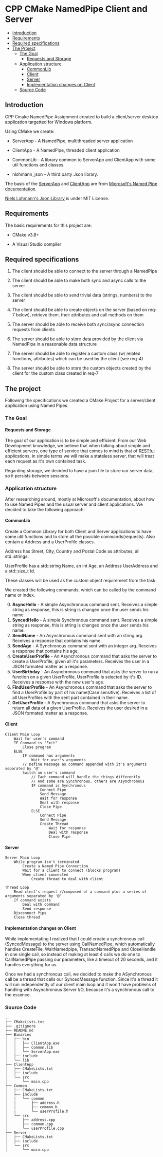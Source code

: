 
# CPP CMake NamedPipe Client and Server

- [Introduction](#introduction)
- [Requirements](#requirements)
- [Required specifications](#required-specifications)
- [The Project](#the-project)
  - [The Goal](#the-goal)
    - [Requests and Storage](#requests-and-storage)
  - [Application structure](#application-structure)
    - [CommonLib](#commonlib)
    - [Client](#client)
    - [Server](#server)
    - [Implementation changes on Client](#implementation-changes-on-client)
  - [Source Code](#source-code)

  

## Introduction

CPP Cmake NamedPipe Assignment created to build a client/server desktop application targetted for Windows platform.

Using CMake we create:

* ServerApp - A NamedPipe, multithreaded server application

* ClientApp - A NamedPipe, threaded client application

* CommonLib - A library common to ServerApp and ClientApp with some util functions and classes.

* nlohmann_json - A third party Json library.

  

The basis of the [ServerApp](https://docs.microsoft.com/en-us/windows/desktop/ipc/multithreaded-pipe-server) and [ClientApp](https://docs.microsoft.com/en-us/windows/desktop/ipc/transactions-on-named-pipes) are from [Microsoft's Named Pipe documentation](https://docs.microsoft.com/en-us/windows/desktop/ipc/pipes).

  

[Niels Lohmann's Json Library](https://github.com/nlohmann/json) is under MIT License.

  

## Requirements

The basic requirements for this project are:

* CMake v3.8+

* A Visual Studio compiler

  

## Required specifications

1. The client should be able to connect to the server through a NamedPipe

2. The client should be able to make both sync and async calls to the server

3. The client should be able to send trivial data (strings, numbers) to the server

4. The client should be able to create objects on the server (based on req-7 below), retrieve them, their attributes and call methods on them

5. The server should be able to receive both sync/async connection requests from clients

6. The server should be able to store data provided by the client via NamedPipe in a reasonable data structure

7. The server should be able to register a custom class (w/ related functions, attributes) which can be used by the client (see req-4)

8. The server should be able to store the custom objects created by the client for the custom class created in req-7

  

## The project

Following the specifications we created a CMake Project for a server/client application using Named Pipes.

  

### The Goal

#### Requests and Storage

The goal of our application is to be simple and efficient. From our Web Development knowledge, we believe that when talking about simple and efficient servers, one type of service that comes to mind is that of [RESTful](https://searchmicroservices.techtarget.com/definition/REST-representational-state-transfer) applications, in simple terms we will make a stateless server, that will treat each request as it's own contained task.

Regarding storage, we decided to have a json file to store our server data, so it persists between sessions.

  

### Application structure

After researching around, mostly at Microsoft's documentation, about how to use Named Pipes and the usual server and client applications. We decided to take the following approach:

#### CommonLib

Create a Common Library for both Client and Server applications to have some util functions and to store all the possible commands(requests).
Also contain a Address and a UserProfile classes.

Address has Street, City, Country and Postal Code as attributes, all std::strings.

UserProfile has a std::string Name, an int Age, an Address UserAddress and a std::size_t Id.

These classes will be used as the custom object requirement from the task.

We created the following commands, which can be called by the command name or index.

0. **AsyncHello** - A simple Asynchronous command sent. Receives a simple string as response, this is string is changed once the user sends his name.
1. **SyncedHello** - A simple Synchronous command sent. Receives a simple string as response, this is string is changed once the user sends his name.
2. **SendName** - An Asynchronous command sent with an string arg. Receives a response that contains his name.
3. **SendAge** - A Synchronous command sent with an integer arg. Receives a response that contains his age.
4. **CreateUserProfile** - An Asynchronous command that asks the server to create a UserProfile, given all it's parameters. Receives the user in a JSON formated matter as a response.
5. **UserBirthday** - An Asynchronous command that asks the server to run a function on a given UserProfile, UserProfile is selected by it's ID. Receives a response with the new user's age.
6. **FindUserProfile** - An Asynchronous command that asks the server to find a UserProfile by part of his name(Case sensitive). Receives a list of all UserProfiles with the sent part contained in their name.
7. **GetUserProfile** - A Synchronous command that asks the server to return all data of a given UserProfile. Receives the user desired in a JSON formated matter as a response. 

  

#### Client

```
Client Main Loop
    Wait for user's command
    IF Command is "Exit"
        Close program
    ELSE
        IF command has arguments
            Wait for user's arguments
        // Define Message as command appended with it's arguments separated by '@'
        Switch on user's command
            // Each command will handle the things differently
            // And some are Synchronous, others are Asynchronous
            IF command is Synchronous
                Connect Pipe
                Send Message
                Wait for response
                Deal with response
                Close Pipe
            ELSE
                Connect Pipe
                Send Message
                Create Thread
                    Wait for response
                    Deal with response
                    Close Pipe
```

  

#### Server

```
Server Main Loop
    While program isn't terminated
        Create a Named Pipe Connection
        Wait for a client to connect (blocks program)
        When client connected
            Create thread to deal with client

Thread Loop
    Read clent's request //composed of a command plus a series of arguments separated by '@'
    If command exists
        Deal with command
        Send response
    Disconnect Pipe
    Close thread
```

  

#### Implementation changes on Client

While implementating I realized that I could create a synchronous call (SyncedMessage) to the server using CallNamedPipe, which automatically handles CreateFile, WaitNamedpipe, TransactNamedPipe and CloseHandle in one single call, so instead of making at least 4 calls we do one to CallNamedPipe passing our parameters, like a timeout of 20 seconds, and it handles everything for us.

Once we had a synchronous call, we decided to make the ASynchronous call be a thread that calls our SyncedMessage function. Since it's a thread it will run independently of our client main loop and it won't have problems of handling with Asynchronous Server I/O, because it's a synchronous call to the essence.

  

### Source Code

```
.
├── CMakeLists.txt
├── .gitignore
├── README.md
├── Binaries
│   ├── bin
│   |   ├── ClientApp.exe
│   │   ├── Common.lib
│   │   └── ServerApp.exe
│   ├── include
│   └── lib
├── ClientApp
│   ├── CMakeLists.txt
│   ├── include
│   └── src
│       └── main.cpp
├── Common
│   ├── CMakeLists.txt
│   ├── include
│   |   └── common
│   |       ├── address.h
│   |       ├── common.h
│   |       └── userProfile.h
│   └── src
│       ├── address.cpp
│       ├── common.cpp
│       └── userProfile.cpp
├── Server
│   ├── CMakeLists.txt
│   ├── include
│   └── src
│       └── main.cpp
```
